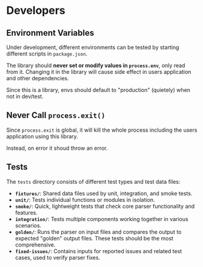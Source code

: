 # Developers

## Environment Variables

Under development, different environments can be tested by starting different scripts in `package.json`.

The library should **never set or modify values in `process.env`**, only read from it. Changing it in the library will cause side effect in users application and other dependencies.

Since this is a library, envs should default to "production" (quietely) when not in dev/test.

## Never Call `process.exit()`

Since `process.exit` is global, it will kill the whole process including the users application using this library.

Instead, on error it shoud throw an error.

## Tests

The `tests` directory consists of different test types and test data files:

- **`fixtures/`**: Shared data files used by unit, integration, and smoke tests.
- **`unit/`**: Tests individual functions or modules in isolation.
- **`smoke/`**: Quick, lightweight tests that check core parser functionality and features.
- **`integration/`**: Tests multiple components working together in various scenarios.
- **`golden/`**: Runs the parser on input files and compares the output to expected "golden" output files. These tests should be the most comprehensive.
- **`fixed-issues/`**: Contains inputs for reported issues and related test cases, used to verify parser fixes.